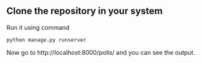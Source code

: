 ## Clone the repository in your system

Run it using command
```
python manage.py runserver
```

Now go to http://localhost:8000/polls/ and you can see the output.
